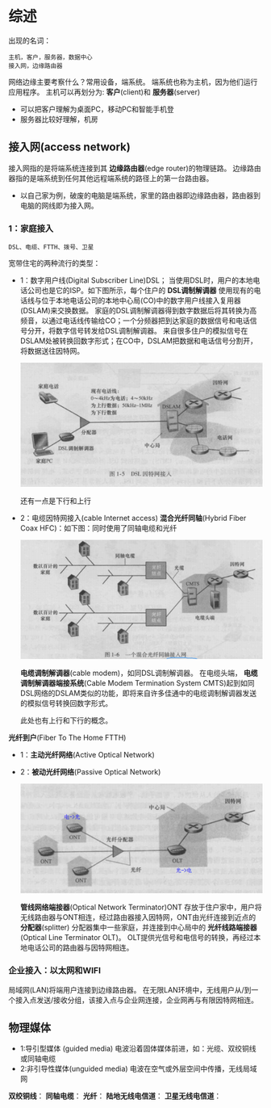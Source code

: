 # 综述
出现的名词：
```
主机，客户，服务器，数据中心
接入网，边缘路由器
```

网络边缘主要考察什么？常用设备，端系统。
端系统也称为主机，因为他们运行应用程序。
主机可以再划分为: **客户**(client)和 **服务器**(server)
  - 可以把客户理解为桌面PC，移动PC和智能手机登
  - 服务器比较好理解，机房

## 接入网(access network)
接入网指的是将端系统连接到其 **边缘路由器**(edge router)的物理链路。
边缘路由器指的是端系统到任何其他远程端系统的路径上的第一台路由器。
  - 以自己家为例，破废的电脑是端系统，家里的路由器即边缘路由器，路由器到电脑的网线即为接入网。

### 1：家庭接入
```
DSL、电缆、FTTH、拨号、卫星
```
宽带住宅的两种流行的类型：
  - 1：数字用户线(Digital Subscriber Line)DSL；
    当使用DSL时，用户的本地电话公司也是它的ISP。如下图所示，每个住户的 **DSL调制解调器** 使用现有的电话线与位于本地电话公司的本地中心局(CO)中的数字用户线接入复用器(DSLAM)来交换数据。
    家庭的DSL调制解调器得到数字数据后将其转换为高频音，以通过电话线传输给CO；一个分频器把到达家庭的数据信号和电话信号分开，将数字信号转发给DSL调制解调器。
    来自很多住户的模拟信号在DSLAM处被转换回数字形式；在CO中，DSLAM把数据和电话信号分割开，将数据送往因特网。

    ![](assets/markdown-img-paste-20191116201354699.png)

    还有一点是下行和上行
  - 2：电缆因特网接入(cable Internet access)
    **混合光纤同轴**(Hybrid Fiber Coax HFC)：如下图：同时使用了同轴电缆和光纤

      ![](assets/markdown-img-paste-20191116202208366.png)

    **电缆调制解调器**(cable modem)，如同DSL调制解调器。
    在电缆头端， **电缆调制解调器端接系统**(Cable Modem Termination System CMTS)起到如同DSL网络的DSLAM类似的功能，即将来自许多佳通中的电缆调制解调器发送的模拟信号转换回数字形式。

    此处也有上行和下行的概念。

**光纤到户**(Fiber To The Home FTTH)
  - 1：**主动光纤网络**(Active Optical Network)
  - 2：**被动光纤网络**(Passive Optical Network)

    ![使用PON分布体系结构的FTTH](assets/markdown-img-paste-20191116203036715.png)

    **管线网络端接器**(Optical Network Terminator)ONT 存放于住户家中，用户将无线路由器与ONT相连，经过路由器接入因特网，ONT由光纤连接到近点的 **分配器**(splitter)
    分配器集中一些家庭，并连接到中心局中的 **光纤线路端接器** (Optical Line Terminator OLT)。
    OLT提供光信号和电信号的转换，再经过本地电话公司的路由器与因特网相连。

### 企业接入：以太网和WIFI
局域网(LAN)将端用户连接到边缘路由器。
在无限LAN环境中，无线用户从/到一个接入点发送/接收分组，该接入点与企业网连接，企业网再与有限因特网相连。

## 物理媒体
  - 1:导引型媒体 (guided media)
    电波沿着固体媒体前进，如：光缆、双绞铜线或同轴电缆
  - 2:非引导性媒体(unguided media)
    电波在空气或外层空间中传播，无线局域网

**双绞铜线**：
**同轴电缆**：
**光纤**：
**陆地无线电信道**：
**卫星无线电信道**：
